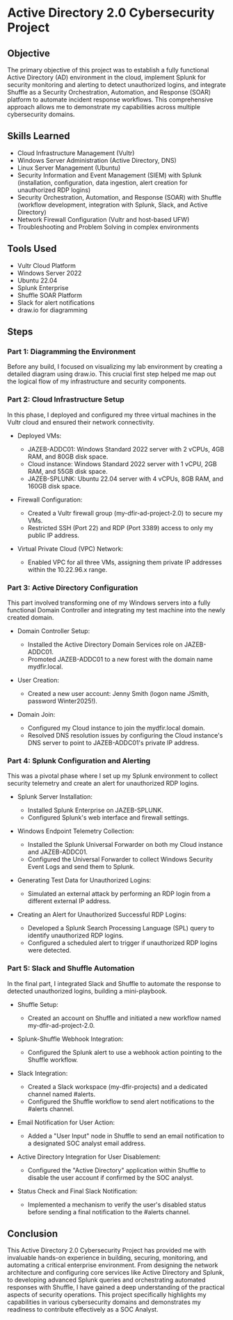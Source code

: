 # Active Directory 2.0 Cybersecurity Project

## Objective

The primary objective of this project was to establish a fully functional Active Directory (AD) environment in the cloud, implement Splunk for security monitoring and alerting to detect unauthorized logins, and integrate Shuffle as a Security Orchestration, Automation, and Response (SOAR) platform to automate incident response workflows. This comprehensive approach allows me to demonstrate my capabilities across multiple cybersecurity domains.

## Skills Learned

- Cloud Infrastructure Management (Vultr)
- Windows Server Administration (Active Directory, DNS)
- Linux Server Management (Ubuntu)
- Security Information and Event Management (SIEM) with Splunk (installation, configuration, data ingestion, alert creation for unauthorized RDP logins)
- Security Orchestration, Automation, and Response (SOAR) with Shuffle (workflow development, integration with Splunk, Slack, and Active Directory)
- Network Firewall Configuration (Vultr and host-based UFW)
- Troubleshooting and Problem Solving in complex environments

## Tools Used

- Vultr Cloud Platform
- Windows Server 2022
- Ubuntu 22.04
- Splunk Enterprise
- Shuffle SOAR Platform
- Slack for alert notifications
- draw.io for diagramming

## Steps

### Part 1: Diagramming the Environment

Before any build, I focused on visualizing my lab environment by creating a detailed diagram using draw.io. This crucial first step helped me map out the logical flow of my infrastructure and security components.


### Part 2: Cloud Infrastructure Setup

In this phase, I deployed and configured my three virtual machines in the Vultr cloud and ensured their network connectivity.

- Deployed VMs:
  - JAZEB-ADDC01: Windows Standard 2022 server with 2 vCPUs, 4GB RAM, and 80GB disk space.
  - Cloud instance: Windows Standard 2022 server with 1 vCPU, 2GB RAM, and 55GB disk space.
  - JAZEB-SPLUNK: Ubuntu 22.04 server with 4 vCPUs, 8GB RAM, and 160GB disk space.

- Firewall Configuration:
  - Created a Vultr firewall group (my-dfir-ad-project-2.0) to secure my VMs.
  - Restricted SSH (Port 22) and RDP (Port 3389) access to only my public IP address.

- Virtual Private Cloud (VPC) Network:
  - Enabled VPC for all three VMs, assigning them private IP addresses within the 10.22.96.x range.

### Part 3: Active Directory Configuration

This part involved transforming one of my Windows servers into a fully functional Domain Controller and integrating my test machine into the newly created domain.

- Domain Controller Setup:
  - Installed the Active Directory Domain Services role on JAZEB-ADDC01.
  - Promoted JAZEB-ADDC01 to a new forest with the domain name mydfir.local.

- User Creation:
  - Created a new user account: Jenny Smith (logon name JSmith, password Winter2025!).

- Domain Join:
  - Configured my Cloud instance to join the mydfir.local domain.
  - Resolved DNS resolution issues by configuring the Cloud instance's DNS server to point to JAZEB-ADDC01's private IP address.

### Part 4: Splunk Configuration and Alerting

This was a pivotal phase where I set up my Splunk environment to collect security telemetry and create an alert for unauthorized RDP logins.

- Splunk Server Installation:
  - Installed Splunk Enterprise on JAZEB-SPLUNK.
  - Configured Splunk's web interface and firewall settings.

- Windows Endpoint Telemetry Collection:
  - Installed the Splunk Universal Forwarder on both my Cloud instance and JAZEB-ADDC01.
  - Configured the Universal Forwarder to collect Windows Security Event Logs and send them to Splunk.

- Generating Test Data for Unauthorized Logins:
  - Simulated an external attack by performing an RDP login from a different external IP address.

- Creating an Alert for Unauthorized Successful RDP Logins:
  - Developed a Splunk Search Processing Language (SPL) query to identify unauthorized RDP logins.
  - Configured a scheduled alert to trigger if unauthorized RDP logins were detected.

### Part 5: Slack and Shuffle Automation

In the final part, I integrated Slack and Shuffle to automate the response to detected unauthorized logins, building a mini-playbook.

- Shuffle Setup:
  - Created an account on Shuffle and initiated a new workflow named my-dfir-ad-project-2.0.

- Splunk-Shuffle Webhook Integration:
  - Configured the Splunk alert to use a webhook action pointing to the Shuffle workflow.

- Slack Integration:
  - Created a Slack workspace (my-dfir-projects) and a dedicated channel named #alerts.
  - Configured the Shuffle workflow to send alert notifications to the #alerts channel.

- Email Notification for User Action:
  - Added a "User Input" node in Shuffle to send an email notification to a designated SOC analyst email address.

- Active Directory Integration for User Disablement:
  - Configured the "Active Directory" application within Shuffle to disable the user account if confirmed by the SOC analyst.

- Status Check and Final Slack Notification:
  - Implemented a mechanism to verify the user's disabled status before sending a final notification to the #alerts channel.

## Conclusion

This Active Directory 2.0 Cybersecurity Project has provided me with invaluable hands-on experience in building, securing, monitoring, and automating a critical enterprise environment. From designing the network architecture and configuring core services like Active Directory and Splunk, to developing advanced Splunk queries and orchestrating automated responses with Shuffle, I have gained a deep understanding of the practical aspects of security operations. This project specifically highlights my capabilities in various cybersecurity domains and demonstrates my readiness to contribute effectively as a SOC Analyst.
                                  
